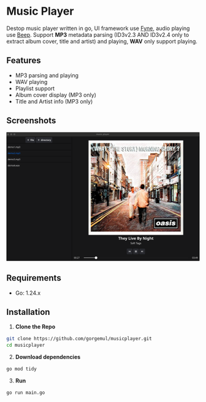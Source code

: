# Music Player
Destop music player written in go, UI framework use [Fyne](https://fyne.io/), audio playing use [Beep](https://github.com/faiface/beep).
Support **MP3** metadata parsing (ID3v2.3 AND ID3v2.4 only to extract album cover, title and artist) and playing, **WAV** only support playing.

## Features
- MP3 parsing and playing
- WAV playing
- Playlist support
- Album cover display (MP3 only)  
- Title and Artist info (MP3 only)  

## Screenshots
![MUSIC_PLAYER](./static/screenshot.png)

## Requirements
- Go: 1.24.x

## Installation
1. **Clone the Repo**
```bash
git clone https://github.com/gorgemul/musicplayer.git
cd musicplayer
```

2. **Download dependencies**
```bash
go mod tidy
```

3. **Run**
```bash
go run main.go
```
